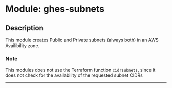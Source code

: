# Module: ghes-subnets

## Description

This module creates Public and Private subnets (always both) in an AWS Availibility zone.

### Note

This modules does not use the Terraform function `cidrsubnets`, since it does not check for the availability of the requested subnet CIDRs

---
